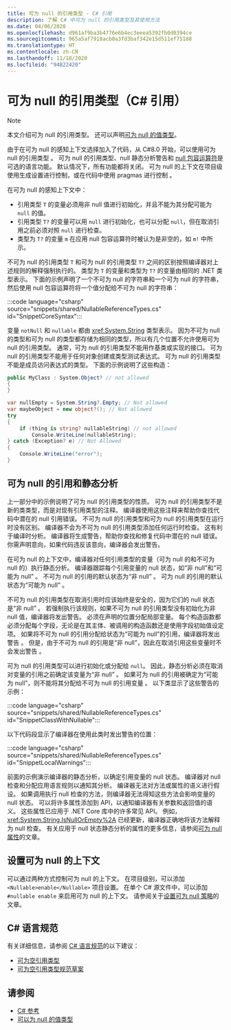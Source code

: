 ```yaml
---
title: 可为 null 的引用类型 - C# 引用
description: 了解 C# 中可为 null 的引用类型及其使用方法
ms.date: 04/06/2020
ms.openlocfilehash: d961af9ba3b4776e6b4ec3eeea5392fb0d0394ce
ms.sourcegitcommit: 965a5af7918acb0a3fd3baf342e15d511ef75188
ms.translationtype: HT
ms.contentlocale: zh-CN
ms.lasthandoff: 11/18/2020
ms.locfileid: "94822420"
---
```

# <a name="nullable-reference-types-c-reference"></a>可为 null 的引用类型（C# 引用）

> [!NOTE]
> 本文介绍可为 null 的引用类型。 还可以声明[可为 null 的值类型](nullable-value-types.md)。

由于在可为 null 的感知上下文选择加入了代码，从 C#8.0 开始，可以使用可为 null 的引用类型  。 可为 null 的引用类型、null 静态分析警告和 [null 包容运算符](../operators/null-forgiving.md)是可选的语言功能。 默认情况下，所有功能都将关闭。 可为 null 的上下文在项目级使用生成设置进行控制，或在代码中使用 pragmas 进行控制  。

 在可为 null 的感知上下文中：

- 引用类型 `T` 的变量必须用非 null 值进行初始化，并且不能为其分配可能为 `null` 的值。
- 引用类型 `T?` 的变量可以用 `null` 进行初始化，也可以分配 `null`，但在取消引用之前必须对照 `null` 进行检查。
- 类型为 `T?` 的变量 `m` 在应用 null 包容运算符时被认为是非空的，如 `m!` 中所示。

不可为 null 的引用类型 `T` 和可为 null 的引用类型 `T?` 之间的区别按照编译器对上述规则的解释强制执行的。 类型为 `T` 的变量和类型为 `T?` 的变量由相同的 .NET 类型表示。 下面的示例声明了一个不可为 null 的字符串和一个可为 null 的字符串，然后使用 null 包容运算符将一个值分配给不可为 null 的字符串：

:::code language="csharp" source="snippets/shared/NullableReferenceTypes.cs" id="SnippetCoreSyntax":::

变量 `notNull` 和 `nullable` 都由 <xref:System.String> 类型表示。 因为不可为 null 的类型和可为 null 的类型都存储为相同的类型，所以有几个位置不允许使用可为 null 的引用类型。 通常，可为 null 的引用类型不能用作基类或实现的接口。 可为 null 的引用类型不能用于任何对象创建或类型测试表达式。 可为 null 的引用类型不能是成员访问表达式的类型。 下面的示例说明了这些构造：

```csharp
public MyClass : System.Object? // not allowed
{
}

var nullEmpty = System.String?.Empty; // Not allowed
var maybeObject = new object?(); // Not allowed
try
{
    if (thing is string? nullableString) // not allowed
        Console.WriteLine(nullableString);
} catch (Exception? e) // Not Allowed
{
    Console.WriteLine("error");
}
```

## <a name="nullable-references-and-static-analysis"></a>可为 null 的引用和静态分析

上一部分中的示例说明了可为 null 的引用类型的性质。 可为 null 的引用类型不是新的类类型，而是对现有引用类型的注释。 编译器使用这些注释来帮助你查找代码中潜在的 null 引用错误。 不可为 null 的引用类型和可为 null 的引用类型在运行时没有区别。 编译器不会为不可为 null 的引用类型添加任何运行时检查。 这有利于编译时分析。 编译器将生成警告，帮助你查找和修复代码中潜在的 null 错误。 你需声明意向，如果代码违反该意向，编译器会发出警告。

在可为 null 的上下文中，编译器对任何引用类型的变量（可为 null 的和不可为 null 的）执行静态分析。 编译器跟踪每个引用变量的 null 状态，如“非 null”和“可能为 null”   。 不可为 null 的引用的默认状态为“非 null”  。 可为 null 的引用的默认状态为“可能为 null”  。

不可为 null 的引用类型在取消引用时应该始终是安全的，因为它们的 null 状态是“非 null”  。 若强制执行该规则，如果不可为 null 的引用类型没有初始化为非 null 值，编译器将发出警告。 必须在声明的位置分配局部变量。 每个构造函数都必须分配每个字段，无论是在其主体、被调用的构造函数还是使用字段初始值设定项。 如果将不可为 null 的引用分配给状态为“可能为 null”的引用，编译器将发出警告  。 但是，由于不可为 null 的引用是“非 null”，因此在取消引用这些变量时不会发出警告  。

可为 null 的引用类型可以进行初始化或分配给 `null`。 因此，静态分析必须在取消对变量的引用之前确定该变量为“非 null”  。 如果可为 null 的引用被确定为“可能为 null”，则不能将其分配给不可为 null 的引用变量  。 以下类显示了这些警告的示例：

:::code language="csharp" source="snippets/shared/NullableReferenceTypes.cs" id="SnippetClassWithNullable":::

以下代码段显示了编译器在使用此类时发出警告的位置：

:::code language="csharp" source="snippets/shared/NullableReferenceTypes.cs" id="SnippetLocalWarnings":::

前面的示例演示编译器的静态分析，以确定引用变量的 null 状态。 编译器对 null 检查和分配应用语言规则以通知其分析。  编译器无法对方法或属性的语义进行假设。 如果调用执行 null 检查的方法，则编译器无法得知这些方法会影响变量的 null 状态。 可以将许多属性添加到 API，以通知编译器有关参数和返回值的语义。 这些属性已应用于 .NET Core 库中的许多常见 API。 例如，<xref:System.String.IsNullOrEmpty%2A> 已经更新，编译器正确地将该方法解释为 null 检查。 有关应用于 null 状态静态分析的属性的更多信息，请参阅[可为 null 属性](../attributes/nullable-analysis.md)的文章。

## <a name="setting-the-nullable-context"></a>设置可为 null 的上下文

可以通过两种方式控制可为 null 的上下文。 在项目级别，可以添加 `<Nullable>enable</Nullable>` 项目设置。 在单个 C# 源文件中，可以添加 `#nullable enable` 来启用可为 null 的上下文。 请参阅关于[设置可为 null 策略](../../nullable-migration-strategies.md)的文章。

## <a name="c-language-specification"></a>C# 语言规范

有关详细信息，请参阅 [C# 语言规范](~/_csharplang/spec/introduction.md)的以下建议：

- [可为空引用类型](~/_csharplang/proposals/csharp-8.0/nullable-reference-types.md)
- [可为空引用类型规范草案](~/_csharplang/proposals/csharp-9.0/nullable-reference-types-specification.md)

## <a name="see-also"></a>请参阅

- [C# 参考](../index.md)
- [可以为 null 的值类型](nullable-value-types.md)
